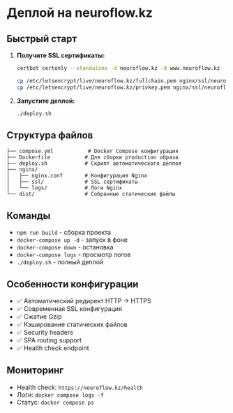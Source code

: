 # Деплой на neuroflow.kz

## Быстрый старт

1. **Получите SSL сертификаты:**
   ```bash
   certbot certonly --standalone -d neuroflow.kz -d www.neuroflow.kz
   
   cp /etc/letsencrypt/live/neuroflow.kz/fullchain.pem nginx/ssl/neuroflow.kz.crt
   cp /etc/letsencrypt/live/neuroflow.kz/privkey.pem nginx/ssl/neuroflow.kz.key
   ```

2. **Запустите деплой:**
   ```bash
   ./deploy.sh
   ```

## Структура файлов

```
├── compose.yml           # Docker Compose конфигурация
├── Dockerfile           # Для сборки production образа
├── deploy.sh            # Скрипт автоматического деплоя
├── nginx/
│   ├── nginx.conf       # Конфигурация Nginx
│   ├── ssl/             # SSL сертификаты
│   └── logs/            # Логи Nginx
└── dist/                # Собранные статические файлы
```

## Команды

- `npm run build` - сборка проекта
- `docker-compose up -d` - запуск в фоне
- `docker-compose down` - остановка
- `docker-compose logs` - просмотр логов
- `./deploy.sh` - полный деплой

## Особенности конфигурации

- ✅ Автоматический редирект HTTP → HTTPS
- ✅ Современная SSL конфигурация
- ✅ Сжатие Gzip
- ✅ Кэширование статических файлов
- ✅ Security headers
- ✅ SPA routing support
- ✅ Health check endpoint

## Мониторинг

- Health check: `https://neuroflow.kz/health`
- Логи: `docker compose logs -f`
- Статус: `docker compose ps`